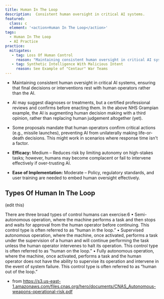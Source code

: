 ```yaml
---
title: Human In The Loop
description:  Consistent human oversight in critical AI systems.
featured: 
  class: c
  element: '<action>Human In The Loop</action>'
tags: 
  - Human In The Loop
  - AI Practice
practice:
  mitigates:
   - tag: Loss Of Human Control
     reason: "Maintaining consistent human oversight in critical AI systems, ensuring that final decisions or interventions rest with human operators rather than the AI."
   - tag: Synthetic Intelligence With Malicious Intent
     reason: See Example of "Centaur" War Teams
---
```


<PracticeIntro details={frontMatter} />

- Maintaining consistent human oversight in critical AI systems, ensuring that final decisions or interventions rest with human operators rather than the AI.  
- AI may suggest diagnoses or treatments, but a certified professional reviews and confirms before enacting them.  In the above NHS Grampian example, the AI is augmenting human decision making with a third opinion, rather than replacing human judgement altogether (yet).
- Some proposals mandate that human operators confirm critical actions (e.g., missile launches), preventing AI from unilaterally making life-or-death decisions.  This might work in scenarios where response time isn't a factor.

- **Efficacy:** Medium – Reduces risk by limiting autonomy on high-stakes tasks; however, humans may become complacent or fail to intervene effectively if over-trusting AI.  
- **Ease of Implementation:** Moderate – Policy, regulatory standards, and user training are needed to embed human oversight effectively.


## Types Of Human In The Loop

(edit this)

There are three broad types of control humans can exercise:6
• Semi-autonomous operation, where the machine performs a task and then stops and waits for approval from the human operator before continuing. This control type is often referred to as “human in the loop.”
• Supervised autonomous operation, where the machine, once activated, performs a task under the supervision of a human and will continue performing the task unless the human operator intervenes to halt its operation. This control type is often referred to as “human on the loop.”
• Fully autonomous operation, where the machine, once activated, performs a task and the human operator does not have the ability to supervise its operation and intervene in the event of system failure. This control type is often referred to as “human out of the loop.”

- from https://s3.us-east-1.amazonaws.com/files.cnas.org/hero/documents/CNAS_Autonomous-weapons-operational-risk.pdf